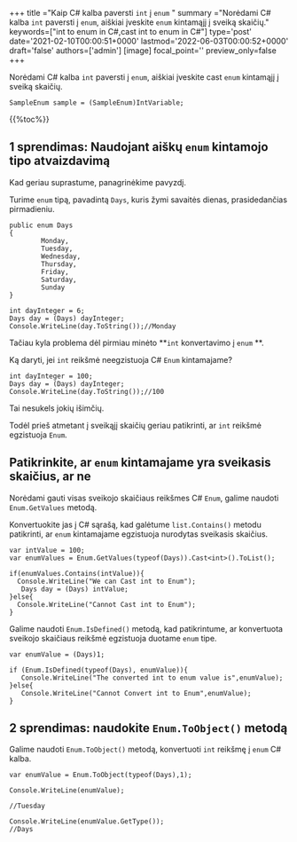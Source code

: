 +++
title   ="Kaip C# kalba paversti `int` į `enum` "
summary ="Norėdami C# kalba `int` paversti į `enum`, aiškiai įveskite `enum` kintamąjį į sveiką skaičių."
keywords=["int to enum in C#,cast int to enum in C#"]
type='post'
date='2021-02-10T00:00:51+0000'
lastmod='2022-06-03T00:00:52+0000'
draft='false'
authors=['admin']
[image]
focal_point=''
preview_only=false
+++

Norėdami C# kalba `int` paversti į `enum`, aiškiai įveskite cast `enum` kintamąjį į sveiką skaičių.

```
SampleEnum sample = (SampleEnum)IntVariable;
```

{{%toc%}}

## 1 sprendimas: Naudojant aiškų `enum` kintamojo tipo atvaizdavimą

Kad geriau suprastume, panagrinėkime pavyzdį.

Turime `enum` tipą, pavadintą `Days`, kuris žymi savaitės dienas, prasidedančias pirmadieniu.

```
public enum Days
{
        Monday,  
        Tuesday,  
        Wednesday,  
        Thursday,  
        Friday,  
        Saturday,  
        Sunday
}

int dayInteger = 6;
Days day = (Days) dayInteger;
Console.WriteLine(day.ToString());//Monday
```

Tačiau kyla problema dėl pirmiau minėto **`int` konvertavimo į `enum` **.

Ką daryti, jei `int` reikšmė neegzistuoja C# `Enum` kintamajame?

```
int dayInteger = 100;
Days day = (Days) dayInteger;
Console.WriteLine(day.ToString());//100
```

Tai nesukels jokių išimčių.

Todėl prieš atmetant į sveikąjį skaičių geriau patikrinti, ar `int` reikšmė egzistuoja `Enum`.

## Patikrinkite, ar `enum` kintamajame yra sveikasis skaičius, ar ne

Norėdami gauti visas sveikojo skaičiaus reikšmes C# `Enum`, galime naudoti `Enum.GetValues` metodą.

Konvertuokite jas į C# sąrašą, kad galėtume `list.Contains()` metodu patikrinti, ar `enum` kintamajame egzistuoja nurodytas sveikasis skaičius.

```
var intValue = 100;
var enumValues = Enum.GetValues(typeof(Days)).Cast<int>().ToList();

if(enumValues.Contains(intValue)){
  Console.WriteLine("We can Cast int to Enum");  
   Days day = (Days) intValue;
}else{
  Console.WriteLine("Cannot Cast int to Enum");
}

```
Galime naudoti `Enum.IsDefined()` metodą, kad patikrintume, ar konvertuota sveikojo skaičiaus reikšmė egzistuoja duotame `enum` tipe.  

```
var enumValue = (Days)1;

if (Enum.IsDefined(typeof(Days), enumValue)){
   Console.WriteLine("The converted int to enum value is",enumValue);
}else{
   Console.WriteLine("Cannot Convert int to Enum",enumValue);
}
```


## 2 sprendimas: naudokite `Enum.ToObject()` metodą

Galime naudoti `Enum.ToObject()` metodą, konvertuoti `int` reikšmę į `enum` C# kalba.

```
var enumValue = Enum.ToObject(typeof(Days),1);

Console.WriteLine(enumValue);

//Tuesday

Console.WriteLine(enumValue.GetType());
//Days

```





